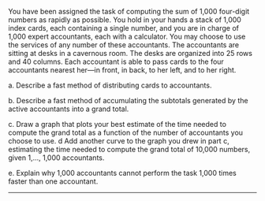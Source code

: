 You have been assigned the task of computing the sum of 1,000 four-digit
numbers as rapidly as possible. You hold in your hands a stack of 1,000
index cards, each containing a single number, and you are in charge of
1,000 expert accountants, each with a calculator. You may choose to use
the services of any number of these accountants. The accountants are
sitting at desks in a cavernous room. The desks are organized into
25 rows and 40 columns. Each accountant is able to pass cards to the four
accountants nearest her—in front, in back, to her left, and to her
right.

a. Describe a fast method of distributing cards to accountants.

b. Describe a fast method of accumulating the subtotals generated by the
active accountants into a grand total.

c. Draw a graph that plots your best estimate of the time needed to
compute the grand total as a function of the number of accountants
you choose to use.
d Add another curve to the graph you drew in part c, estimating the time
needed to compute the grand total of 10,000 numbers, given
1,..., 1,000 accountants.

e. Explain why 1,000 accountants cannot perform the task 1,000 times
faster than one accountant.

---

[//]: <> ("a. a basic approach could be to give the first 25 accountants in row 1 each 40 cards and ask them to just hold one
and pass the others to the person in front of them.
b. to be able to calculate if we are faster or slower we should assume something like this: passing a card takes 1 unit of time,
and calculating some cards together takes ")

